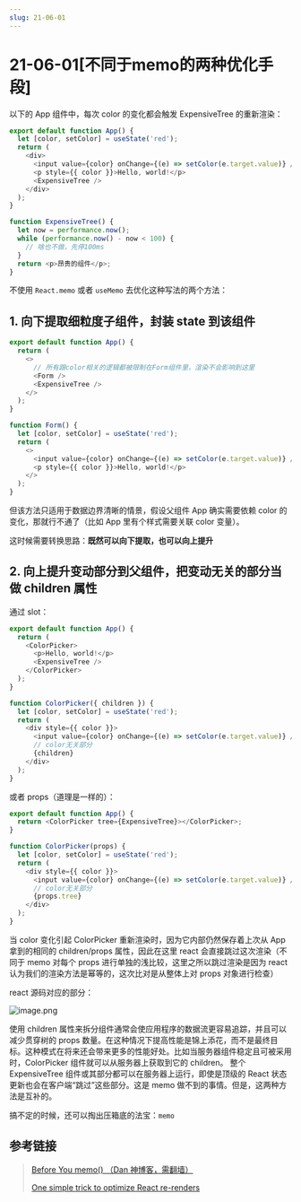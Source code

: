 ```yaml
---
slug: 21-06-01
---
```


# 21-06-01[不同于memo的两种优化手段]

以下的 App 组件中，每次 color 的变化都会触发 ExpensiveTree 的重新渲染：

```javascript
export default function App() {
  let [color, setColor] = useState('red');
  return (
    <div>
      <input value={color} onChange={(e) => setColor(e.target.value)} />
      <p style={{ color }}>Hello, world!</p>
      <ExpensiveTree />
    </div>
  );
}

function ExpensiveTree() {
  let now = performance.now();
  while (performance.now() - now < 100) {
    // 啥也不做，先停100ms
  }
  return <p>昂贵的组件</p>;
}
```

不使用 `React.memo` 或者 `useMemo` 去优化这种写法的两个方法：

## 1. 向下提取细粒度子组件，封装 state 到该组件

```javascript
export default function App() {
  return (
    <>
      // 所有跟color相关的逻辑都被限制在Form组件里，渲染不会影响到这里
      <Form />
      <ExpensiveTree />
    </>
  );
}

function Form() {
  let [color, setColor] = useState('red');
  return (
    <>
      <input value={color} onChange={(e) => setColor(e.target.value)} />
      <p style={{ color }}>Hello, world!</p>
    </>
  );
}
```

但该方法只适用于数据边界清晰的情景，假设父组件 App 确实需要依赖 color 的变化，那就行不通了（比如 App 里有个样式需要关联 color 变量）。

这时候需要转换思路：**既然可以向下提取，也可以向上提升**

## 2. 向上提升变动部分到父组件，把变动无关的部分当做 children 属性

通过 slot：

```javascript
export default function App() {
  return (
    <ColorPicker>
      <p>Hello, world!</p>
      <ExpensiveTree />
    </ColorPicker>
  );
}

function ColorPicker({ children }) {
  let [color, setColor] = useState('red');
  return (
    <div style={{ color }}>
      <input value={color} onChange={(e) => setColor(e.target.value)} />
      // color无关部分
      {children}
    </div>
  );
}
```

或者 props（道理是一样的）：

```javascript
export default function App() {
  return <ColorPicker tree={ExpensiveTree}></ColorPicker>;
}

function ColorPicker(props) {
  let [color, setColor] = useState('red');
  return (
    <div style={{ color }}>
      <input value={color} onChange={(e) => setColor(e.target.value)} />
      // color无关部分
      {props.tree}
    </div>
  );
}
```

当 color 变化引起 ColorPicker 重新渲染时，因为它内部仍然保存着上次从 App 拿到的相同的 children/props 属性，因此在这里 react 会直接跳过这次渲染（不同于 memo 对每个 props 进行单独的浅比较，这里之所以跳过渲染是因为 react 认为我们的渲染方法是幂等的，这次比对是从整体上对 props 对象进行检查）

react 源码对应的部分：

![image.png](https://i.loli.net/2021/06/01/4NalycwBQR6DPgn.png)

使用 children 属性来拆分组件通常会使应用程序的数据流更容易追踪，并且可以减少贯穿树的 props 数量。在这种情况下提高性能是锦上添花，而不是最终目标。这种模式在将来还会带来更多的性能好处。比如当服务器组件稳定且可被采用时，ColorPicker 组件就可以从服务器上获取到它的 children。 整个 ExpensiveTree 组件或其部分都可以在服务器上运行，即使是顶级的 React 状态更新也会在客户端“跳过”这些部分。这是 memo 做不到的事情。但是，这两种方法是互补的。

搞不定的时候，还可以掏出压箱底的法宝：`memo`

## 参考链接

> [Before You memo() （Dan 神博客，需翻墙）](https://overreacted.io/before-you-memo/) 
> 
> [One simple trick to optimize React re-renders](https://kentcdodds.com/blog/optimize-react-re-renders#practical)
